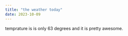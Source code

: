```yaml
---
title: "the weather today"
date: 2023-10-09
---
```


temprature is is only 63 degrees and it is pretty awesome.
